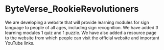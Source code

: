# ByteVerse_RookieRevolutioners
We are developing a website that will provide learning modules for sign language to people of all ages, including sign recognition. We have added 3 learning modules 1 quiz and 1 puzzle. We have also added a resource page to the website from which people can visit the official website and important YouTube links.
